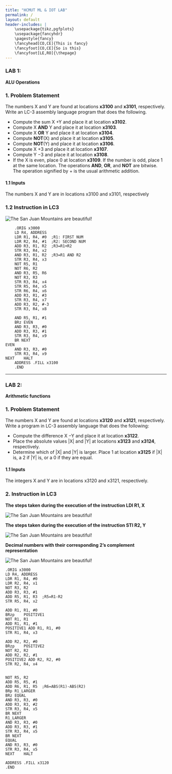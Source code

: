 ```yaml
---
title: "HCMUT ML & IOT LAB"
permalink: /
layout: default
header-includes: |
    \usepackage{tikz,pgfplots}
    \usepackage{fancyhdr}
    \pagestyle{fancy}
    \fancyhead[CO,CE]{This is fancy}
    \fancyfoot[CO,CE]{So is this}
    \fancyfoot[LE,RO]{\thepage}
---
```

### LAB 1: 
**ALU Operations**

### 1. Problem Statement
The numbers X and Y are found at locations **x3100** and **x3101**, respectively. Write an LC-3 assembly
language program that does the following.
- Compute the sum X +Y and place it at location **x3102**.
- Compute X **AND** Y and place it at location **x3103**.
- Compute X **OR** Y and place it at location **x3104**.
- Compute **NOT**(X) and place it at location **x3105**.
- Compute **NOT**(Y) and place it at location **x3106**.
- Compute X +3 and place it at location **x3107**.
- Compute Y −3 and place it at location **x3108**.
- If the X is even, place 0 at location **x3109**. If the number is odd, place 1 at the same location.
The operations **AND**, **OR**, and **NOT** are bitwise. The operation signified by + is the usual
arithmetic addition.

#### 1.1 Inputs
The numbers X and Y are in locations x3100 and x3101, respectively


### 1.2 Instruction in LC3

![The San Juan Mountains are beautiful!](picture/p1.png "San Juan Mountains")

```
    .ORIG x3000
    LD R4, ADDRESS
    LDR R1, R4, #0	;R1: FIRST NUM
    LDR R2, R4, #1	;R2: SECOND NUM
    ADD R3, R1, R2	;R3=R1+R2
    STR R3, R4, x2
    AND R3, R1, R2	;R3=R1 AND R2
    STR R3, R4, x3
    NOT R5, R1
    NOT R6, R2
    AND R3, R5, R6
    NOT R3, R3
    STR R3, R4, x4
    STR R5, R4, x5
    STR R6, R4, x6
    ADD R3, R1, #3
    STR R3, R4, x7
    ADD R3, R2, #-3
    STR R3, R4, x8

    AND R5, R1, #1
    BRz EVEN
    AND R3, R3, #0
    ADD R3, R3, #1
    STR R3, R4, x9
    BR NEXT
EVEN
    AND R3, R3, #0
    STR R3, R4, x9
NEXT	HALT
    ADDRESS	.FILL x3100
    .END
```
____


### LAB 2: 
**Arithmetic functions**

### 1. Problem Statement
The numbers X and Y are found at locations **x3120** and **x3121**, respectively. Write a program in
LC-3 assembly language that does the following:

- Compute the difference X −Y and place it at location **x3122**.
- Place the absolute values |X| and |Y| at locations **x3123** and **x3124**, respectively.
- Determine which of |X| and |Y| is larger. Place 1 at location **x3125** if |X| is, a 2 if |Y| is, or a
0 if they are equal.

#### 1.1 Inputs
The integers X and Y are in locations x3120 and x3121, respectively.

### 2. Instruction in LC3

**The steps taken during the execution of the instruction LDI R1, X**

![The San Juan Mountains are beautiful!](picture/p2.1.png "San Juan Mountains")

**The steps taken during the execution of the instruction STI R2, Y**

![The San Juan Mountains are beautiful!](picture/p2.2.png "San Juan Mountains")

**Decimal numbers with their corresponding 2’s complement representation**

![The San Juan Mountains are beautiful!](picture/p2.3.png "San Juan Mountains")

```
.ORIG x3000
LD R4, ADDRESS
LDR R1, R4, #0
LDR R2, R4, x1
NOT R3, R2
ADD R3, R3, #1
ADD R5, R1, R3	;R5=R1-R2
STR R5, R4, x2

ADD R1, R1, #0
BRzp	POSITIVE1
NOT R1, R1
ADD R1, R1, #1
POSITIVE1 ADD R1, R1, #0
STR R1, R4, x3

ADD R2, R2, #0
BRzp	POSITIVE2
NOT R2, R2
ADD R2, R2, #1
POSITIVE2 ADD R2, R2, #0
STR R2, R4, x4


NOT R5, R2
ADD R5, R5, #1
ADD R6, R1, R5	;R6=ABS(R1)-ABS(R2)
BRp	R1_LARGER
BRz	EQUAL
AND R3, R3, #0
ADD R3, R3, #2
STR R3, R4, x5
BR NEXT
R1_LARGER
AND R3, R3, #0
ADD R3, R3, #1
STR R3, R4, x5
BR NEXT
EQUAL	
AND R3, R3, #0
STR R3, R4, x5
NEXT	HALT

ADDRESS .FILL x3120
.END

```





